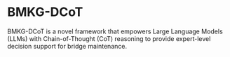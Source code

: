 # BMKG-DCoT
BMKG-DCoT is a novel framework that empowers Large Language Models (LLMs) with Chain-of-Thought (CoT) reasoning to provide expert-level decision support for bridge maintenance.
